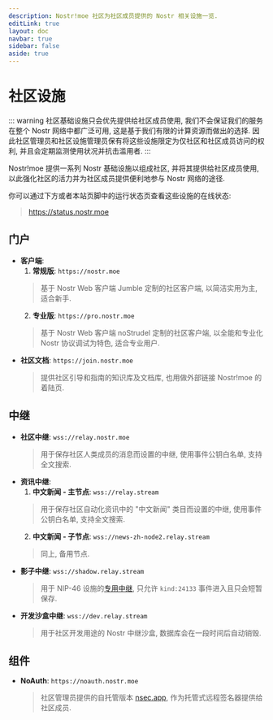 ```yaml
---
description: Nostr!moe 社区为社区成员提供的 Nostr 相关设施一览.
editLink: true
layout: doc
navbar: true
sidebar: false
aside: true
---
```


# 社区设施

::: warning
社区基础设施只会优先提供给社区成员使用, 我们不会保证我们的服务在整个 Nostr 网络中都广泛可用, 这是基于我们有限的计算资源而做出的选择. 因此社区管理员和社区设施管理员保有将这些设施限定为仅社区和社区成员访问的权利, 并且会定期监测使用状况并抗击滥用者.
:::

Nostr!moe 提供一系列 Nostr 基础设施以组成社区, 并将其提供给社区成员使用, 以此强化社区的活力并为社区成员提供便利地参与 Nostr 网络的途径.

你可以通过下方或者本站页脚中的运行状态页查看这些设施的在线状态:

> <https://status.nostr.moe>

## 门户

- **客户端**:
  1. **常规版**: `https://nostr.moe`
    > 基于 Nostr Web 客户端 Jumble 定制的社区客户端, 以简洁实用为主, 适合新手.
  2. **专业版**: `https://pro.nostr.moe`
    > 基于 Nostr Web 客户端 noStrudel 定制的社区客户端, 以全能和专业化 Nostr 协议调试为特色, 适合专业用户.
- **社区文档**: `https://join.nostr.moe`
  > 提供社区引导和指南的知识库及文档库, 也用做外部链接 Nostr!moe 的着陆页.

## 中继

- **社区中继**: `wss://relay.nostr.moe`
  > 用于保存社区人类成员的消息而设置的中继, 使用事件公钥白名单, 支持全文搜索.
- **资讯中继**:
  1. **中文新闻 - 主节点**: `wss://relay.stream`
    > 用于保存社区自动化资讯中的 "中文新闻" 类目而设置的中继, 使用事件公钥白名单, 支持全文搜索.
  2. **中文新闻 - 子节点**: `wss://news-zh-node2.relay.stream`
    > 同上, 备用节点.
- **影子中继**: `wss://shadow.relay.stream`
  > 用于 NIP-46 设施的[专用中继](/start/become-hacker/remote-signer/#shadow-relay), 只允许 `kind:24133` 事件进入且只会短暂保存.
- **开发沙盒中继**: `wss://dev.relay.stream`
  > 用于社区开发用途的 Nostr 中继沙盒, 数据库会在一段时间后自动销毁.

## 组件

- **NoAuth**: `https://noauth.nostr.moe`
  > 社区管理员提供的自托管版本 [nsec.app](https://github.com/nostrband/noauth), 作为托管式远程签名器提供给社区成员.
